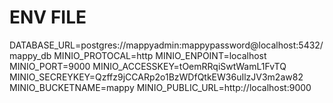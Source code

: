 # ENV FILE

DATABASE_URL=postgres://mappyadmin:mappypassword@localhost:5432/mappy_db
MINIO_PROTOCAL=http
MINIO_ENPOINT=localhost
MINIO_PORT=9000
MINIO_ACCESSKEY=tOemRRqiSwtWamL1FvTQ
MINIO_SECREYKEY=Qzffz9jCCARp2o1BzWDfQtkEW36uIlzJV3m2aw82
MINIO_BUCKETNAME=mappy
MINIO_PUBLIC_URL=http://localhost:9000
